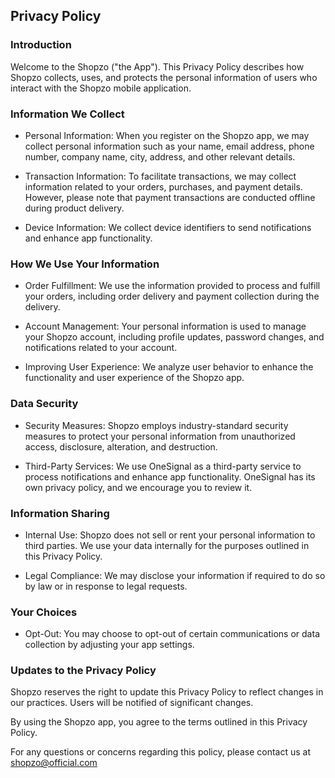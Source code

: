 Privacy Policy  
----------------

### Introduction
Welcome to the Shopzo ("the App"). This Privacy Policy describes how Shopzo collects, uses, and protects the personal information of users who interact with the Shopzo mobile application.

### Information We Collect
* Personal Information:
When you register on the Shopzo app, we may collect personal information such as your name, email address, phone number, company name, city, address, and other relevant details.

* Transaction Information:
To facilitate transactions, we may collect information related to your orders, purchases, and payment details. However, please note that payment transactions are conducted offline during product delivery.

* Device Information:
We collect device identifiers to send notifications and enhance app functionality.

### How We Use Your Information
* Order Fulfillment:
We use the information provided to process and fulfill your orders, including order delivery and payment collection during the delivery.

* Account Management:
Your personal information is used to manage your Shopzo account, including profile updates, password changes, and notifications related to your account.

* Improving User Experience:
We analyze user behavior to enhance the functionality and user experience of the Shopzo app.

### Data Security
* Security Measures:
Shopzo employs industry-standard security measures to protect your personal information from unauthorized access, disclosure, alteration, and destruction.

* Third-Party Services:
We use OneSignal as a third-party service to process notifications and enhance app functionality. OneSignal has its own privacy policy, and we encourage you to review it.

### Information Sharing
* Internal Use:
Shopzo does not sell or rent your personal information to third parties. We use your data internally for the purposes outlined in this Privacy Policy.

* Legal Compliance:
We may disclose your information if required to do so by law or in response to legal requests.

### Your Choices
* Opt-Out:
You may choose to opt-out of certain communications or data collection by adjusting your app settings.

### Updates to the Privacy Policy
Shopzo reserves the right to update this Privacy Policy to reflect changes in our practices. Users will be notified of significant changes.

By using the Shopzo app, you agree to the terms outlined in this Privacy Policy.

For any questions or concerns regarding this policy, please contact us at shopzo@official.com
